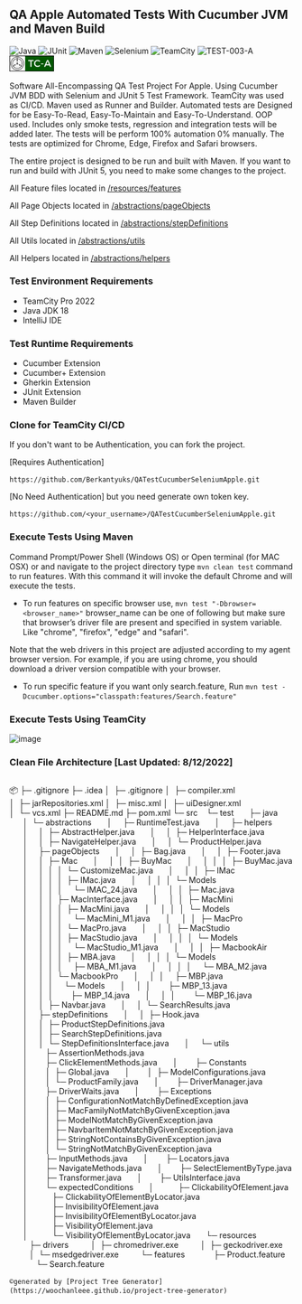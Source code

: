 ﻿## QA Apple Automated Tests With Cucumber JVM and Maven Build
 ![Java](https://img.shields.io/badge/java-000000.svg?style=for-the-badge&logo=java&logoColor=white)
 ![JUnit](https://img.shields.io/badge/Junit5-000000?style=for-the-badge&logo=junit5&logoColor=white)
 ![Maven](https://img.shields.io/badge/Maven-000000?style=for-the-badge&logo=apachemaven&logoColor=white)
 ![Selenium](https://img.shields.io/badge/Selenium-000000?style=for-the-badge&logo=Selenium&logoColor=white)
 ![TeamCity](https://img.shields.io/badge/TeamCity-000000?style=for-the-badge&logo=TeamCity&logoColor=white)
 ![TEST-003-A](https://img.shields.io/badge/TEST%20003%20A-000000?style=for-the-badge&logo=null&logoColor=white)
<a href="https://github.com/Berkantyuks/QA-Project-Test-Classification-Mark#test-class-a" rel="tc-a"><img width="79px" style="border-width: 0;" src="https://github.com/Berkantyuks/QA-Project-Test-Classification-Mark/blob/main/TCM-114x40/114x40-tc-a.png" alt="tc-a" /></a>

<p>Software All-Encompassing QA Test Project For Apple. Using Cucumber JVM BDD with Selenium and JUnit 5 Test Framework. TeamCity was used as CI/CD. Maven used as Runner and Builder. Automated tests are Designed for be Easy-To-Read, Easy-To-Maintain and Easy-To-Understand. OOP used. Includes only smoke tests, regression and integration tests will be added later. The tests will be perform 100% automation 0% manually. The tests are optimized for Chrome, Edge, Firefox and Safari browsers.</p>

The entire project is designed to be run and built with Maven. If you want to run and build with JUnit 5, you need to make some changes to the project.

<p>All Feature files located in <a href="https://github.com/Berkantyuks/QATestCucumberSeleniumApple/tree/main/src/test/resources/features">/resources/features</a></p>

<p>All Page Objects located in <a href="https://github.com/Berkantyuks/QATestCucumberSeleniumApple/tree/main/src/test/java/abstractions/pageObjects">/abstractions/pageObjects</a></p>

<p>All Step Definitions located in <a href="https://github.com/Berkantyuks/QATestCucumberSeleniumApple/tree/main/src/test/java/abstractions/stepDefinitions">/abstractions/stepDefinitions</a></p>

<p>All Utils located in <a href="https://github.com/Berkantyuks/QATestCucumberSeleniumApple/tree/main/src/test/java/abstractions/utils">/abstractions/utils</a></p>

<p>All Helpers located in <a href="https://github.com/Berkantyuks/QATestCucumberSeleniumApple/tree/main/src/test/java/abstractions/helpers">/abstractions/helpers</a></p>

### Test Environment Requirements
- TeamCity Pro 2022
- Java JDK 18
- IntelliJ IDE

### Test Runtime Requirements
- Cucumber Extension
- Cucumber+ Extension
- Gherkin Extension
- JUnit Extension
- Maven Builder

### Clone for TeamCity CI/CD
If you don't want to be Authentication, you can fork the project.

[Requires Authentication]
```
https://github.com/Berkantyuks/QATestCucumberSeleniumApple.git
```
[No Need Authentication] but you need generate own token key.
```
https://github.com/<your_username>/QATestCucumberSeleniumApple.git
```
### Execute Tests Using Maven

Command Prompt/Power Shell (Windows OS) or Open terminal (for MAC OSX) or and navigate to the project directory type ```mvn clean test``` command to run features. With this command it will invoke the default Chrome and will execute the tests.

- To run features on specific browser use, ```mvn test "-Dbrowser=<browser_name>"``` browser_name can be one of following but make sure that browser’s driver file are present and specified in system variable. Like "chrome", "firefox", "edge" and "safari".

Note that the web drivers in this project are adjusted according to my agent browser version. For example, if you are using chrome, you should download a driver version compatible with your browser.

- To run specific feature if you want only search.feature, Run ```mvn test -Dcucumber.options="classpath:features/Search.feature"```

### Execute Tests Using TeamCity
![image](https://user-images.githubusercontent.com/61010367/182302114-fb97fe04-a0ad-4d02-b2e6-ccf534397a8d.png)

### Clean File Architecture [Last Updated: 8/12/2022]

```
```
📦 
├─ .gitignore
├─ .idea
│  ├─ .gitignore
│  ├─ compiler.xml
│  ├─ jarRepositories.xml
│  ├─ misc.xml
│  ├─ uiDesigner.xml
│  └─ vcs.xml
├─ README.md
├─ pom.xml
└─ src
   └─ test
      ├─ java
      │  └─ abstractions
      │     ├─ RuntimeTest.java
      │     ├─ helpers
      │     │  ├─ AbstractHelper.java
      │     │  ├─ HelperInterface.java
      │     │  ├─ NavigateHelper.java
      │     │  └─ ProductHelper.java
      │     ├─ pageObjects
      │     │  ├─ Bag.java
      │     │  ├─ Footer.java
      │     │  ├─ Mac
      │     │  │  ├─ BuyMac
      │     │  │  │  ├─ BuyMac.java
      │     │  │  │  └─ CustomizeMac.java
      │     │  │  ├─ IMac
      │     │  │  │  ├─ IMac.java
      │     │  │  │  └─ Models
      │     │  │  │     └─ IMAC_24.java
      │     │  │  ├─ Mac.java
      │     │  │  ├─ MacInterface.java
      │     │  │  ├─ MacMini
      │     │  │  │  ├─ MacMini.java
      │     │  │  │  └─ Models
      │     │  │  │     └─ MacMini_M1.java
      │     │  │  ├─ MacPro
      │     │  │  │  └─ MacPro.java
      │     │  │  ├─ MacStudio
      │     │  │  │  ├─ MacStudio.java
      │     │  │  │  └─ Models
      │     │  │  │     └─ MacStudio_M1.java
      │     │  │  ├─ MacbookAir
      │     │  │  │  ├─ MBA.java
      │     │  │  │  └─ Models
      │     │  │  │     ├─ MBA_M1.java
      │     │  │  │     └─ MBA_M2.java
      │     │  │  └─ MacbookPro
      │     │  │     ├─ MBP.java
      │     │  │     └─ Models
      │     │  │        ├─ MBP_13.java
      │     │  │        ├─ MBP_14.java
      │     │  │        └─ MBP_16.java
      │     │  ├─ Navbar.java
      │     │  └─ SearchResults.java
      │     ├─ stepDefinitions
      │     │  ├─ Hook.java
      │     │  ├─ ProductStepDefinitions.java
      │     │  ├─ SearchStepDefinitions.java
      │     │  └─ StepDefinitionsInterface.java
      │     └─ utils
      │        ├─ AssertionMethods.java
      │        ├─ ClickElementMethods.java
      │        ├─ Constants
      │        │  ├─ Global.java
      │        │  ├─ ModelConfigurations.java
      │        │  └─ ProductFamily.java
      │        ├─ DriverManager.java
      │        ├─ DriverWaits.java
      │        ├─ Exceptions
      │        │  ├─ ConfigurationNotMatchByDefinedException.java
      │        │  ├─ MacFamilyNotMatchByGivenException.java
      │        │  ├─ ModelNotMatchByGivenException.java
      │        │  ├─ NavbarItemNotMatchByGivenException.java
      │        │  ├─ StringNotContainsByGivenException.java
      │        │  └─ StringNotMatchByGivenException.java
      │        ├─ InputMethods.java
      │        ├─ Locators.java
      │        ├─ NavigateMethods.java
      │        ├─ SelectElementByType.java
      │        ├─ Transformer.java
      │        ├─ UtilsInterface.java
      │        └─ expectedConditions
      │           ├─ ClickabilityOfElement.java
      │           ├─ ClickabilityOfElementByLocator.java
      │           ├─ InvisibilityOfElement.java
      │           ├─ InvisibilityOfElementByLocator.java
      │           ├─ VisibilityOfElement.java
      │           └─ VisibilityOfElementByLocator.java
      └─ resources
         ├─ drivers
         │  ├─ chromedriver.exe
         │  ├─ geckodriver.exe
         │  └─ msedgedriver.exe
         └─ features
            ├─ Product.feature
            └─ Search.feature
```
©generated by [Project Tree Generator](https://woochanleee.github.io/project-tree-generator)
```


